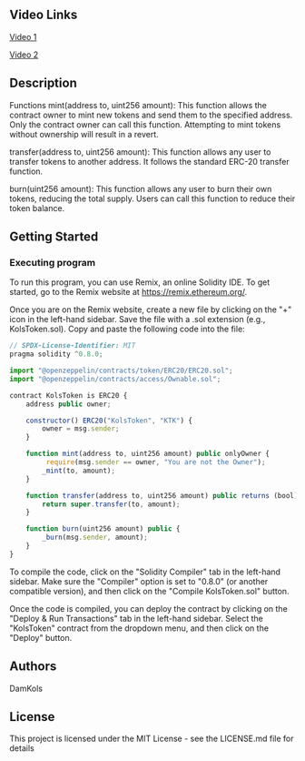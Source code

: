 ## Video Links

[Video 1](https://www.loom.com/share/71784ad1fcba4237abce31c314c22de7?sid=8e0a1f21-83f6-4749-9e53-b0ab4976f5b5)

[Video 2](https://www.loom.com/share/06cdbf4f010f45d9973ac0e64269a062?sid=50873f16-3523-4920-a059-0d996eaaaabd)

## Description

Functions
mint(address to, uint256 amount): This function allows the contract owner to mint new tokens and send them to the specified address. Only the contract owner can call this function. Attempting to mint tokens without ownership will result in a revert.

transfer(address to, uint256 amount): This function allows any user to transfer tokens to another address. It follows the standard ERC-20 transfer function.

burn(uint256 amount): This function allows any user to burn their own tokens, reducing the total supply. Users can call this function to reduce their token balance.

## Getting Started

### Executing program

To run this program, you can use Remix, an online Solidity IDE. To get started, go to the Remix website at https://remix.ethereum.org/.

Once you are on the Remix website, create a new file by clicking on the "+" icon in the left-hand sidebar. Save the file with a .sol extension (e.g., KolsToken.sol). Copy and paste the following code into the file:

```javascript
// SPDX-License-Identifier: MIT
pragma solidity ^0.8.0;

import "@openzeppelin/contracts/token/ERC20/ERC20.sol";
import "@openzeppelin/contracts/access/Ownable.sol";

contract KolsToken is ERC20 {
    address public owner;

    constructor() ERC20("KolsToken", "KTK") {
        owner = msg.sender;
    }

    function mint(address to, uint256 amount) public onlyOwner {
         require(msg.sender == owner, "You are not the Owner");
        _mint(to, amount);
    }

    function transfer(address to, uint256 amount) public returns (bool) {
        return super.transfer(to, amount);
    }

    function burn(uint256 amount) public {
        _burn(msg.sender, amount);
    }
}


```

To compile the code, click on the "Solidity Compiler" tab in the left-hand sidebar. Make sure the "Compiler" option is set to "0.8.0" (or another compatible version), and then click on the "Compile KolsToken.sol" button.

Once the code is compiled, you can deploy the contract by clicking on the "Deploy & Run Transactions" tab in the left-hand sidebar. Select the "KolsToken" contract from the dropdown menu, and then click on the "Deploy" button.

## Authors

DamKols

## License

This project is licensed under the MIT License - see the LICENSE.md file for details
